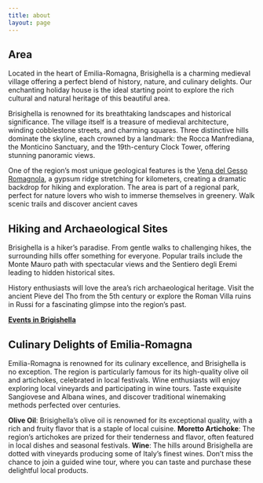 ```yaml
---
title: about
layout: page
---
```

## Area

Located in the heart of  Emilia-Romagna, Brisighella is a charming medieval village offering a perfect blend of history, nature, and culinary delights. Our enchanting holiday house is the ideal starting point to explore the rich cultural and natural heritage of this beautiful area.

Brisighella is renowned for its breathtaking landscapes and historical significance. The village itself is a treasure of medieval architecture, winding cobblestone streets, and charming squares. Three distinctive hills dominate the skyline, each crowned by a landmark: the Rocca Manfrediana, the Monticino Sanctuary, and the 19th-century Clock Tower, offering stunning panoramic views.

One of the region’s most unique geological features is the [Vena del Gesso Romagnola](https://www.parchiromagna.it/pdf/Carta-ParcoVenaGessoRomagnola-INGLESE.pdf), a gypsum ridge stretching for kilometers, creating a dramatic backdrop for hiking and exploration. The area is part of a regional park, perfect for nature lovers who wish to immerse themselves in greenery. Walk scenic trails and discover ancient caves

## Hiking and Archaeological Sites

Brisighella is a hiker’s paradise. From gentle walks to challenging hikes, the surrounding hills offer something for everyone. Popular trails include the Monte Mauro path with spectacular views and the Sentiero degli Eremi leading to hidden historical sites.

History enthusiasts will love the area’s rich archaeological heritage. Visit the ancient Pieve del Tho from the 5th century or explore the Roman Villa ruins in Russi for a fascinating glimpse into the region’s past.

[**Events in Brigishella**](https://www.brisighella.org/en/next-events/)

## Culinary Delights of Emilia-Romagna

Emilia-Romagna is renowned for its culinary excellence, and Brisighella is no exception. The region is particularly famous for its high-quality olive oil and artichokes, celebrated in local festivals. Wine enthusiasts will enjoy exploring local vineyards and participating in wine tours. Taste exquisite Sangiovese and Albana wines, and discover traditional winemaking methods perfected over centuries.

**Olive Oil**: Brisighella’s olive oil is renowned for its exceptional quality, with a rich and fruity flavor that is a staple of local cuisine.
**Moretto Artichoke**: The region’s artichokes are prized for their tenderness and flavor, often featured in local dishes and seasonal festivals.
**Wine**: The hills around Brisighella are dotted with vineyards producing some of Italy’s finest wines. Don’t miss the chance to join a guided wine tour, where you can taste and purchase these delightful local products.